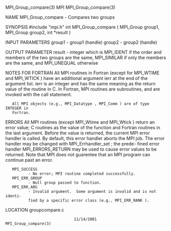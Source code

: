 MPI_Group_compare(3)                  MPI                 MPI_Group_compare(3)



NAME
       MPI_Group_compare -  Compares two groups

SYNOPSIS
       #include "mpi.h"
       int MPI_Group_compare ( MPI_Group group1, MPI_Group group2, int *result )

INPUT PARAMETERS
       group1 - group1 (handle)
       group2 - group2 (handle)


OUTPUT PARAMETER
       result - integer which is MPI_IDENT if the order and members of the two
              groups are the same, MPI_SIMILAR if only  the  members  are  the
              same, and MPI_UNEQUAL otherwise


NOTES FOR FORTRAN
       All  MPI routines in Fortran (except for MPI_WTIME and MPI_WTICK ) have
       an additional argument ierr at the end of the argument list.   ierr  is
       an  integer and has the same meaning as the return value of the routine
       in C.  In Fortran, MPI routines are subroutines, and are  invoked  with
       the call statement.

       All MPI objects (e.g., MPI_Datatype , MPI_Comm ) are of type INTEGER in
       Fortran.


ERRORS
       All MPI routines (except MPI_Wtime and  MPI_Wtick  )  return  an  error
       value;  C routines as the value of the function and Fortran routines in
       the last argument.  Before the value is returned, the current MPI error
       handler  is called.  By default, this error handler aborts the MPI job.
       The error handler may be changed with MPI_Errhandler_set ;  the  prede-
       fined error handler MPI_ERRORS_RETURN may be used to cause error values
       to be returned.  Note that MPI does not guarentee that an  MPI  program
       can continue past an error.

       MPI_SUCCESS
              - No error; MPI routine completed successfully.
       MPI_ERR_GROUP
              - Null group passed to function.
       MPI_ERR_ARG
              - Invalid argument.  Some argument is invalid and is not identi-
              fied by a specific error class (e.g., MPI_ERR_RANK ).

LOCATION
       groupcompare.c



                                  11/14/2001              MPI_Group_compare(3)
